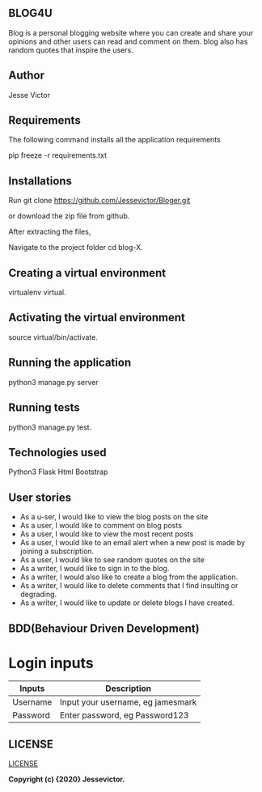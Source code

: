 ## BLOG4U
Blog is a personal blogging website where you can create and share your opinions and other users can read and comment on them. blog also has random quotes that inspire the users.

## Author
Jesse Victor

## Requirements
The following command installs all the application requirements

pip freeze -r requirements.txt

## Installations
Run git clone https://github.com/Jessevictor/Bloger.git

or download the zip file from github.

After extracting the files,

Navigate to the project folder
cd blog-X.

## Creating a virtual environment
virtualenv virtual.

## Activating the virtual environment
source virtual/bin/activate.

## Running the application
python3 manage.py server

## Running tests
python3 manage.py test.

## Technologies used
Python3
Flask
Html
Bootstrap

## User stories
- As a u-ser, I would like to view the blog posts on the site
- As a user, I would like to comment on blog posts
- As a user, I would like to view the most recent posts
- As a user, I would like to an email alert when a new post is made by joining a subscription.
- As a user, I would like to see random quotes on the site
- As a writer, I would like to sign in to the blog.
- As a writer, I would also like to create a blog from the application.
- As a writer, I would like to delete comments that I find insulting or degrading.
- As a writer, I would like to update or delete blogs I have created.

## BDD(Behaviour Driven Development)

# Login inputs

Inputs        | Description
------------- | -------------
Username      | Input your username, eg jamesmark
Password      | Enter password, eg Password123



## LICENSE
[LICENSE](license)


__Copyright (c) {2020} Jessevictor.__